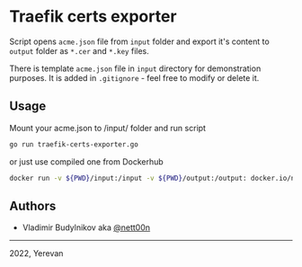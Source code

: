 # Traefik certs exporter

Script opens `acme.json` file from `input` folder and export it's content to `output` folder as `*.cer` and `*.key` files.

There is template `acme.json` file in `input` directory for demonstration purposes. It is added in `.gitignore` - feel free to modify or delete it.

## Usage

Mount your acme.json to /input/ folder and run script

```bash
go run traefik-certs-exporter.go
```

or just use compiled one from Dockerhub

```bash
docker run -v ${PWD}/input:/input -v ${PWD}/output:/output: docker.io/nett00n/traefik-certs-exporter:1.0.0
```

## Authors

- Vladimir Budylnikov aka [@nett00n](https://github.com/nett00n)

---
2022, Yerevan
